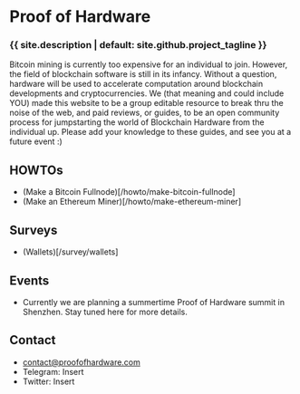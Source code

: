 # Proof of Hardware

### {{ site.description | default: site.github.project_tagline }}

Bitcoin mining is currently too expensive for an individual to join. However, the field of blockchain software is still in its infancy. Without a question, hardware will be used to accelerate computation around blockchain developments and cryptocurrencies. We (that meaning and could include YOU) made this website to be a group editable resource to break thru the noise of the web, and paid reviews, or guides, to be an open community process for jumpstarting the world of Blockchain Hardware from the individual up. Please add your knowledge to these guides, and see you at a future event :)


## HOWTOs

- (Make a Bitcoin Fullnode)[/howto/make-bitcoin-fullnode]
- (Make an Ethereum Miner)[/howto/make-ethereum-miner]

## Surveys

- (Wallets)[/survey/wallets]

## Events

- Currently we are planning a summertime Proof of Hardware summit in Shenzhen. Stay tuned here for more details.


## Contact

- contact@proofofhardware.com
- Telegram: Insert
- Twitter: Insert
